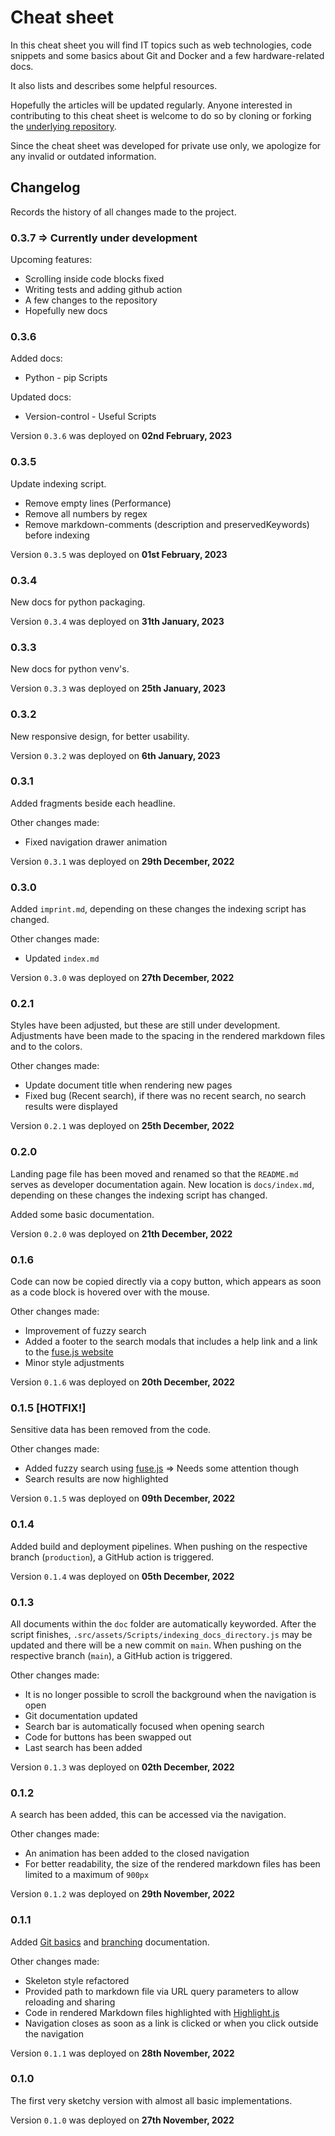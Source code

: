 # Cheat sheet

In this cheat sheet you will find IT topics such as web technologies, code snippets and some basics about Git and Docker and a few hardware-related docs.

It also lists and describes some helpful resources.

Hopefully the articles will be updated regularly. Anyone interested in contributing to this cheat sheet is welcome to do so by cloning or forking the [underlying repository](https://github.com/PatrickMaul/cheatsheet).

Since the cheat sheet was developed for private use only, we apologize for any invalid or outdated information.

## Changelog
Records the history of all changes made to the project.
### 0.3.7 => Currently under development
Upcoming features:
- Scrolling inside code blocks fixed
- Writing tests and adding github action
- A few changes to the repository 
- Hopefully new docs
### 0.3.6
Added docs:
- Python - pip Scripts

Updated docs:
- Version-control - Useful Scripts

Version `0.3.6` was deployed on **02nd February, 2023**
### 0.3.5
Update indexing script.
- Remove empty lines (Performance)
- Remove all numbers by regex
- Remove markdown-comments (description and preservedKeywords) before indexing

Version `0.3.5` was deployed on **01st February, 2023**
### 0.3.4
New docs for python packaging.

Version `0.3.4` was deployed on **31th January, 2023**
### 0.3.3
New docs for python venv's.

Version `0.3.3` was deployed on **25th January, 2023**
### 0.3.2
New responsive design, for better usability.

Version `0.3.2` was deployed on **6th January, 2023**
### 0.3.1
Added fragments beside each headline.

Other changes made:
- Fixed navigation drawer animation

Version `0.3.1` was deployed on **29th December, 2022**
### 0.3.0
Added `imprint.md`, depending on these changes the indexing script has changed.

Other changes made:
- Updated `index.md`

Version `0.3.0` was deployed on **27th December, 2022**
### 0.2.1
Styles have been adjusted, but these are still under development. Adjustments have been made to the spacing in the rendered markdown files and to the colors.

Other changes made:
- Update document title when rendering new pages
- Fixed bug (Recent search), if there was no recent search, no search results were displayed

Version `0.2.1` was deployed on **25th December, 2022**
### 0.2.0
Landing page file has been moved and renamed so that the `README.md` serves as developer documentation again. New location is `docs/index.md`, depending on these changes the indexing script has changed.

Added some basic documentation.

Version `0.2.0` was deployed on **21th December, 2022**
### 0.1.6

Code can now be copied directly via a copy button, which appears as soon as a code block is hovered over with the mouse.

Other changes made:
- Improvement of fuzzy search
- Added a footer to the search modals that includes a help link and a link to the [fuse.js website](https://fusejs.io/)
- Minor style adjustments

Version `0.1.6` was deployed on **20th December, 2022**
### 0.1.5 [HOTFIX!]
Sensitive data has been removed from the code.

Other changes made:
- Added fuzzy search using [fuse.js](https://fusejs.io/) => Needs some attention though
- Search results are now highlighted

Version `0.1.5` was deployed on **09th December, 2022**
### 0.1.4
Added build and deployment pipelines. When pushing on the respective branch (`production`), a GitHub action is triggered.

Version `0.1.4` was deployed on **05th December, 2022**
### 0.1.3
All documents within the `doc` folder are automatically keyworded. After the script finishes, `.src/assets/Scripts/indexing_docs_directory.js` may be updated and there will be a new commit on `main`. When pushing on the respective branch (`main`), a GitHub action is triggered.

Other changes made:
- It is no longer possible to scroll the background when the navigation is open
- Git documentation updated
- Search bar is automatically focused when opening search
- Code for buttons has been swapped out
- Last search has been added

Version `0.1.3` was deployed on **02th December, 2022**
### 0.1.2
A search has been added, this can be accessed via the navigation.

Other changes made:
- An animation has been added to the closed navigation
- For better readability, the size of the rendered markdown files has been limited to a maximum of `900px`

Version `0.1.2` was deployed on **29th November, 2022**
### 0.1.1
Added [Git basics](?path=src/docs/version-control/basics.md) and [branching](?path=src/docs/version-control/branching.md) documentation.

Other changes made:
- Skeleton style refactored
- Provided path to markdown file via URL query parameters to allow reloading and sharing
- Code in rendered Markdown files highlighted with [Highlight.js](https://highlightjs.org/)
- Navigation closes as soon as a link is clicked or when you click outside the navigation

Version `0.1.1` was deployed on **28th November, 2022**
### 0.1.0
The first very sketchy version with almost all basic implementations.

Version `0.1.0` was deployed on **27th November, 2022**